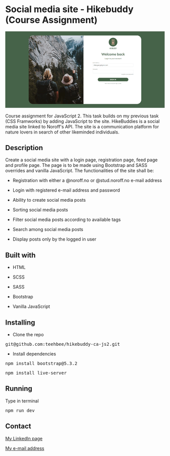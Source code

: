 # Social media site - Hikebuddy (Course Assignment)

<img src=assets/img/screenshot.png>

Course assignment for JavaScript 2. This task builds on my previous task (CSS Framworks) by adding JavaScript to the site. HikeBuddies is a social media site
linked to Noroff's API. The site is a communication platform for nature lovers in search of other likeminded individuals.

## Description

Create a social media site with a login page, registration page, feed page and profile page. The page is to be made using Bootstrap
and SASS overrides and vanilla JavaScript. The functionalities of the site shall be:

- Registration with either a @noroff.no or @stud.noroff.no e-mail address

- Login with registered e-mail address and password

- Ability to create social media posts

- Sorting social media posts

- Filter social media posts according to available tags

- Search among social media posts

- Display posts only by the logged in user

## Built with

- HTML

- SCSS

- SASS

- Bootstrap

- Vanilla JavaScript

## Installing

- Clone the repo

<pre>git@github.com:teehbee/hikebuddy-ca-js2.git</pre>

- Install dependencies

<pre>npm install bootstrap@5.3.2</pre>

<pre>npm install live-server</pre>

## Running

Type in terminal

<pre>npm run dev</pre>

## Contact

[My LinkedIn page](www.linkedin.com/in/tor-håkon-bergseng-981408250)

[My e-mail address](thbergseng@gmail.com)
